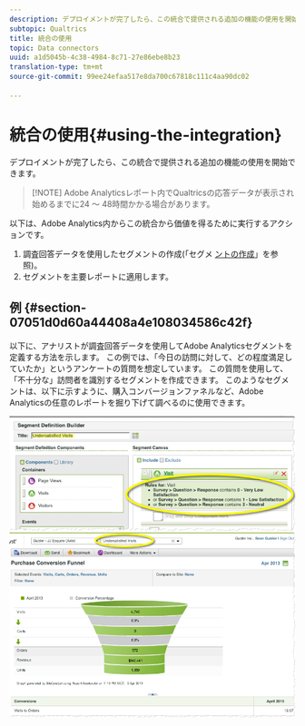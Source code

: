 ```yaml
---
description: デプロイメントが完了したら、この統合で提供される追加の機能の使用を開始できます。
subtopic: Qualtrics
title: 統合の使用
topic: Data connectors
uuid: a1d5045b-4c38-4984-8c71-27e86ebe8b23
translation-type: tm+mt
source-git-commit: 99ee24efaa517e8da700c67818c111c4aa90dc02

---
```



# 統合の使用{#using-the-integration}

デプロイメントが完了したら、この統合で提供される追加の機能の使用を開始できます。

> [!NOTE] Adobe Analyticsレポート内でQualtricsの応答データが表示され始めるまでに24 ～ 48時間かかる場合があります。

以下は、Adobe Analytics内からこの統合から価値を得るために実行するアクションです。

1. 調査回答データを使用したセグメントの作成(「セグメ [ントの作成](https://docs.adobe.com/content/help/en/analytics/components/segmentation/seg-home.html)」を参照)。
1. セグメントを主要レポートに適用します。

## 例 {#section-07051d0d60a44408a4e108034586c42f}

以下に、アナリストが調査回答データを使用してAdobe Analyticsセグメントを定義する方法を示します。 この例では、「今日の訪問に対して、どの程度満足していたか」というアンケートの質問を想定しています。 この質問を使用して、「不十分な」訪問者を識別するセグメントを作成できます。 このようなセグメントは、以下に示すように、購入コンバージョンファネルなど、Adobe Analyticsの任意のレポートを掘り下げて調べるのに使用できます。

![](assets/using-1.png) ![](assets/using-2.png)

